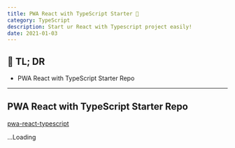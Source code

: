 ```yaml
---
title: PWA React with TypeScript Starter 🎒
category: TypeScript
description: Start ur React with Typescript project easily!
date: 2021-01-03
---
```


## 🤦 TL; DR

- PWA React with TypeScript Starter Repo

---

## PWA React with TypeScript Starter Repo

[pwa-react-typescript](https://github.com/johnnyreilly/pwa-react-typescript)

...Loading
<br>
